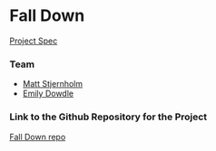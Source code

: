 # Fall Down
[Project Spec](https://github.com/turingschool/lesson_plans/blob/master/ruby_04-apis_and_scalability/gametime_project.markdown)

### Team
- [Matt Stjernholm](https://github.com/matt-stj)
- [Emily Dowdle](https://github.com/emilydowdle)

### Link to the Github Repository for the Project
[Fall Down repo](https://github.com/matt-stj/fall-down-js)
